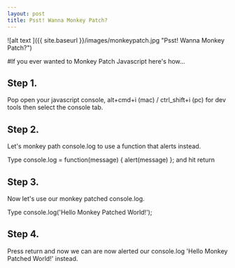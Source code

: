 ```yaml
---
layout: post
title: Psst! Wanna Monkey Patch?
---
```


![alt text ]({{ site.baseurl }}/images/monkeypatch.jpg "Psst! Wanna Monkey Patch?")

#If you ever wanted to Monkey Patch Javascript here's how...

## Step 1.
Pop open your javascript console, alt+cmd+i (mac) / ctrl_shift+i (pc) for dev tools then select the console tab.

## Step 2.
Let's monkey path console.log to use a function that alerts instead.

Type console.log = function(message) { alert(message) }; and hit return

## Step 3.
Now let's use our monkey patched console.log.

Type console.log('Hello Monkey Patched World!');

## Step 4.
Press return and now we can are now alerted our console.log 'Hello Monkey Patched World!' instead.
